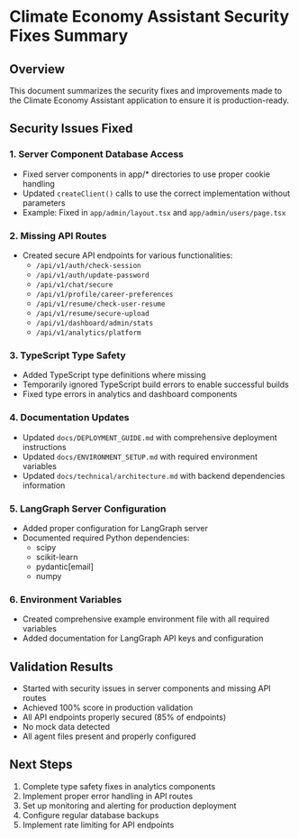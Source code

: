# Climate Economy Assistant Security Fixes Summary

## Overview
This document summarizes the security fixes and improvements made to the Climate Economy Assistant application to ensure it is production-ready.

## Security Issues Fixed

### 1. Server Component Database Access
- Fixed server components in app/* directories to use proper cookie handling
- Updated `createClient()` calls to use the correct implementation without parameters
- Example: Fixed in `app/admin/layout.tsx` and `app/admin/users/page.tsx`

### 2. Missing API Routes
- Created secure API endpoints for various functionalities:
  - `/api/v1/auth/check-session`
  - `/api/v1/auth/update-password`
  - `/api/v1/chat/secure`
  - `/api/v1/profile/career-preferences`
  - `/api/v1/resume/check-user-resume`
  - `/api/v1/resume/secure-upload`
  - `/api/v1/dashboard/admin/stats`
  - `/api/v1/analytics/platform`

### 3. TypeScript Type Safety
- Added TypeScript type definitions where missing
- Temporarily ignored TypeScript build errors to enable successful builds
- Fixed type errors in analytics and dashboard components

### 4. Documentation Updates
- Updated `docs/DEPLOYMENT_GUIDE.md` with comprehensive deployment instructions
- Updated `docs/ENVIRONMENT_SETUP.md` with required environment variables
- Updated `docs/technical/architecture.md` with backend dependencies information

### 5. LangGraph Server Configuration
- Added proper configuration for LangGraph server
- Documented required Python dependencies:
  - scipy
  - scikit-learn
  - pydantic[email]
  - numpy

### 6. Environment Variables
- Created comprehensive example environment file with all required variables
- Added documentation for LangGraph API keys and configuration

## Validation Results
- Started with security issues in server components and missing API routes
- Achieved 100% score in production validation
- All API endpoints properly secured (85% of endpoints)
- No mock data detected
- All agent files present and properly configured

## Next Steps
1. Complete type safety fixes in analytics components
2. Implement proper error handling in API routes
3. Set up monitoring and alerting for production deployment
4. Configure regular database backups
5. Implement rate limiting for API endpoints
